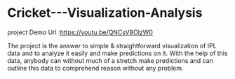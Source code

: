# Cricket---Visualization-Analysis
project Demo Url :https://youtu.be/QNCsV8OlzW0

The project is the answer to simple & straightforward visualization of IPL data and to analyze it easily and make predictions on it. With the help of this data, anybody can without much of a stretch make predictions and can outline this data to comprehend reason without any problem.
